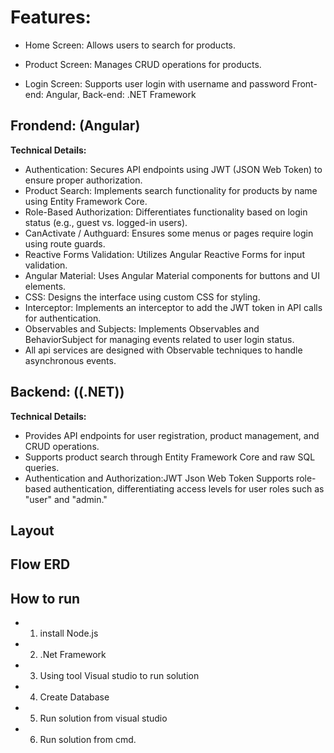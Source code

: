 # Features:

- Home Screen: Allows users to search for products.

- Product Screen: Manages CRUD operations for products.

- Login Screen: Supports user login with username and password
Front-end: Angular, Back-end: .NET Framework

## Frondend: (Angular)
**Technical Details:**

- Authentication: Secures API endpoints using JWT (JSON Web Token) to ensure proper authorization.  
- Product Search: Implements search functionality for products by name using Entity Framework Core.  
- Role-Based Authorization: Differentiates functionality based on login status (e.g., guest vs. logged-in users). 
- CanActivate / Authguard: Ensures some menus or pages require login using route guards. 
- Reactive Forms Validation: Utilizes Angular Reactive Forms for input validation. 
- Angular Material: Uses Angular Material components for buttons and UI elements.  
- CSS: Designs the interface using custom CSS for styling. 
- Interceptor: Implements an interceptor to add the JWT token in API calls for authentication. 
- Observables and Subjects: Implements Observables and BehaviorSubject for managing events related to user login status. 
- All api services are designed with Observable techniques to handle asynchronous events. 

## Backend: ((.NET))  
**Technical Details:**

- Provides API endpoints for user registration, product management, and CRUD operations. 
- Supports product search through Entity Framework Core and raw SQL queries. 
- Authentication and Authorization:JWT Json Web Token
Supports role-based authentication, differentiating access levels for user roles such as "user" and "admin."

## Layout  

## Flow ERD  
## How to run  
- 1. install Node.js  
- 2. .Net Framework  
- 3. Using tool Visual studio to run solution  
- 4. Create Database  
- 5. Run solution from visual studio  
- 6. Run solution from cmd.  
